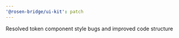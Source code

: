 ```yaml
---
'@rosen-bridge/ui-kit': patch
---
```


Resolved token component style bugs and improved code structure

